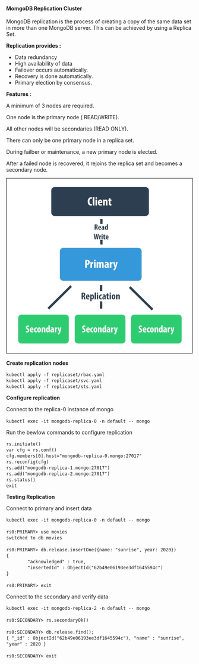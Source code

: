 
#### MomgoDB Replication Cluster

MongoDB replication is the process of creating a copy of the same data set in more than one MongoDB server. This can be achieved by using a Replica Set. 

**Replication provides :**

- Data redundancy
- High availability of data
- Failover occurs automatically.
- Recovery is done automatically.
- Primary election by consensus.

**Features :**

A minimum of 3 nodes are required.

One node is the primary node ( READ/WRITE).

All other nodes will be secondaries (READ ONLY). 

There can only be one primary node in a replica set.

During failber or maintenance, a new primary node is elected.

After a failed node is recovered, it rejoins the replica set and becomes a secondary node.

![Replication 1](diagrams/replication-1.png)

**Create replication nodes**

```
kubectl apply -f replicaset/rbac.yaml
kubectl apply -f replicaset/svc.yaml
kubectl apply -f replicaset/sts.yaml
```


**Configure replication**

Connect to the replica-0 instance of mongo

`kubectl exec -it mongodb-replica-0 -n default -- mongo`

Run the bewlow commands to configure replication

```
rs.initiate()
var cfg = rs.conf()
cfg.members[0].host="mongodb-replica-0.mongo:27017"
rs.reconfig(cfg)
rs.add("mongodb-replica-1.mongo:27017")
rs.add("mongodb-replica-2.mongo:27017")
rs.status()
exit
```


**Testing Replication**

Connect to primary and insert data

```
kubectl exec -it mongodb-replica-0 -n default -- mongo

rs0:PRIMARY> use movies
switched to db movies

rs0:PRIMARY> db.release.insertOne({name: "sunrise", year: 2020})
{
        "acknowledged" : true,
        "insertedId" : ObjectId("62b49e06193ee3df1645594c")
}

rs0:PRIMARY> exit
```

Connect to the secondary and verify data

```
kubectl exec -it mongodb-replica-2 -n default -- mongo

rs0:SECONDARY> rs.secondaryOk()

rs0:SECONDARY> db.release.find();
{ "_id" : ObjectId("62b49e06193ee3df1645594c"), "name" : "sunrise", "year" : 2020 }

rs0:SECONDARY> exit
```